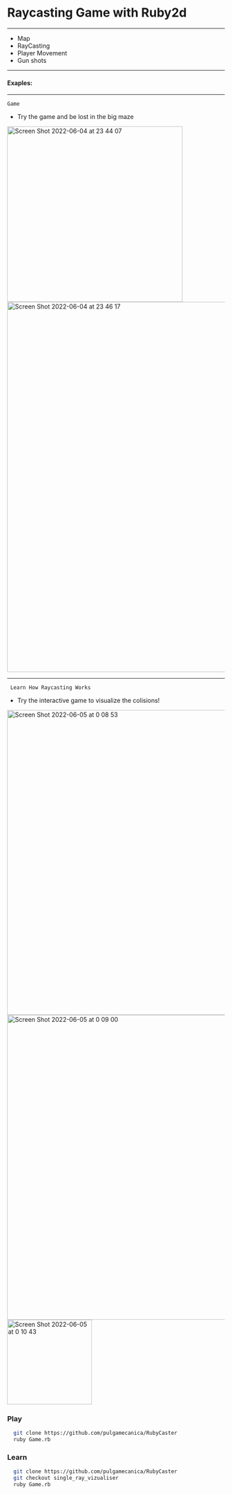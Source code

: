 # Raycasting Game with Ruby2d

***

- Map
- RayCasting
- Player Movement
- Gun shots

***

#### Exaples: 

***

    Game
  - Try the game and be lost in the big maze

<img width="406" alt="Screen Shot 2022-06-04 at 23 44 07" src="https://user-images.githubusercontent.com/28810331/172027664-21c376db-ea8e-48d9-8b61-e63726cfe829.png">
<img width="856" alt="Screen Shot 2022-06-04 at 23 46 17" src="https://user-images.githubusercontent.com/28810331/172027715-e6e256d6-06c1-4cd4-a44c-e94b26f74028.png">

***

     Learn How Raycasting Works
  - Try the interactive game to visualize the colisions!

<img width="705" alt="Screen Shot 2022-06-05 at 0 08 53" src="https://user-images.githubusercontent.com/28810331/172028345-aff06977-b666-442f-bc43-c02d027e84ca.png">
<img width="705" alt="Screen Shot 2022-06-05 at 0 09 00" src="https://user-images.githubusercontent.com/28810331/172028346-ba46efef-4fc0-40e1-afaa-e64a9e76dbe6.png">
<img width="196" alt="Screen Shot 2022-06-05 at 0 10 43" src="https://user-images.githubusercontent.com/28810331/172028348-aa4341e8-1632-4197-bf0f-b104614449fc.png">


### Play

```sh
  git clone https://github.com/pulgamecanica/RubyCaster
  ruby Game.rb
```

### Learn

```sh
  git clone https://github.com/pulgamecanica/RubyCaster
  git checkout single_ray_vizualiser
  ruby Game.rb
```

